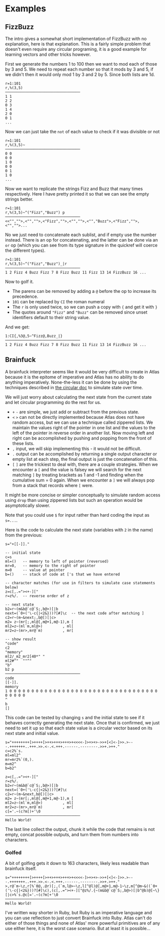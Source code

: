 # Examples

## FizzBuzz

The intro gives a somewhat short implementation of FizzBuzz with no explanation, here is that explanation. This is a fairly simple problem that doesn't even require any circular programing, it is a good example for learning vectors and other tricks however.

First we generate the numbers 1 to 100 then we want to mod each of those by 3 and 5. We need to repeat each number so that it mods by 3 and 5, if we didn't then it would only mod 1 by 3 and 2 by 5. Since both lists are 1d.

    r=1:101
    r,%(3,5)
    ──────────────────────────────────
    1 1
    2 2
    0 3
    1 4
    2 0
    0 1
    ...

Now we can just take the `not` of each value to check if it was divisible or not

    r=1:101
    r,%(3,5)~
    ──────────────────────────────────
    0 0
    0 0
    1 0
    0 0
    0 1
    1 0
    ...

Now we want to replicate the strings Fizz and Buzz that many times respectively. Here I have pretty printed it so that we can see the empty strings better.

    r=1:101
    r,%(3,5)~^("Fizz","Buzz") p
    ──────────────────────────────────
    <<"","">,<"","">,<"Fizz","">,<"","">,<"","Buzz">,<"Fizz","">,<"","">...

No we just need to concatenate each sublist, and if empty use the number instead. There is an op for concatenating, and the latter can be done via an `or` op (which you can see from its type signature in the quickref will coerce the different types).

    r=1:101
    r,%(3,5)~^("Fizz","Buzz")_|r
    ──────────────────────────────────
    1 2 Fizz 4 Buzz Fizz 7 8 Fizz Buzz 11 Fizz 13 14 FizzBuzz 16 ...

Now to golf it.

-   The parens can be removed by adding a `@` before the op to increase its precedence.
-   `101` can be replaced by `CI` the roman numeral
-   The `r` is only used twice, so we can push a copy with `{` and get it with `}`
-   The quotes around `"Fizz"` and `"Buzz"` can be removed since unset identifiers default to their string value.

And we get:

    1:CI{,%3@,5~^Fizz@,Buzz_|}
    ──────────────────────────────────
    1 2 Fizz 4 Buzz Fizz 7 8 Fizz Buzz 11 Fizz 13 14 FizzBuzz 16 ...

## Brainfuck

A brainfuck interpreter seems like it would be very difficult to create in Atlas because it is the epitome of imperative and Atlas has no ability to do anything imperatively. None-the-less it can be done by using the techniques described in [the circular doc](circular.md) to simulate state over time.

We will just worry about calculating the next state from the current state and let circular programming do the rest for us.

-   `+` `-` are simple, we just add or subtract from the previous state.
-   `<` `>` can not be directly implemented because Atlas does not have random access, but we can use a technique called zippered lists. We maintain the values right of the pointer in one list and the values to the left of the pointer in reverse order in another list. Now moving left and right can be accomplished by pushing and popping from the front of these lists.
-   `,` input, we will skip implementing this - it would not be difficult.
-   `.` output can be accomplished by returning a single output character or empty list at each step, the final output is just the concatenation of this.
-   `[` `]` are the trickiest to deal with, there are a couple strategies. When we encounter a `[` and the value is falsey we will search for the next matching `]` by treating brackets as 1 and -1 and finding when the cumulative sum = 0 again. When we encounter a `]` we will always pop from a stack that records where `[` were.

It might be more concise or simpler conceptually to simulate random access using `drop` than using zippered lists but such an operation would be asymptotically slower.

Note that you could use `$` for input rather than hard coding the input as `s=...`.

Here is the code to calculate the next state (variables with `2` in the name) from the previous:

    s="+[[-]]."

    -- initial state
    c=s
    ml=()   -- memory to left of pointer (reversed)
    mr=0,   -- memory to the right of pointer
    m=0     -- value at pointer
    b=()    -- stack of code at ['s that we have entered

    -- character matches (for use in filters to simulate case statements below)
    z=c[,.="><+-]["
    r=z%/.  -- reverse order of z

    -- next state
    b2=r~(m&b@`c@`S;,b@>)[|b
    next=(`0+('\-c{|<2&}))?[#]\c  -- the next code after matching ]
    c2=r~(m~&next;,b@[)[|c>
    m2= z~(mr[;,ml@[,m@+1,m@-1),m [
    ml2=z~(ml`m,ml@>)         , ml[
    mr2=z~(mr>,mr@`m)         , mr[

    -- show result
    "code"
    c2
    "memory"
    ml2/_m2_mr2[40*" "
    ml2#^"  ""^"
    "b"
    b2 p
    ──────────────────────────────────
    code
    [[-]].
    memory
    1 0 0 0 0 0 0 0 0 0 0 0 0 0 0 0 0 0 0 0 0 0 0 0 0 0 0 0 0 0 0 0 0 0 0 0 0 0 0 0
    ^
    b
    []

This code can be tested by changing `s` and the initial state to see if it behaves correctly generating the next state. Once that is confirmed, we just need to set it up so that each state value is a circular vector based on its next state and initial value.

    s="++++++++[>++++[>++>+++>+++>+<<<<-]>+>+>->>+[<]<-]>>.>---.+++++++..+++.>>.<-.<.+++.------.--------.>>+.>++."
    c=c2%`s.
    ml=ml2^
    mr=mr2%`(0,).
    m=m2^
    b=b2^

    z=c[,.="><+-]["
    r=z%/.
    b2=r~(m&b@`c@`S;,b@>)[|b
    next=(`0+('\-c{|<2&}))?[#]\c
    c2=r~(m~&next,b@[)[|c>
    m2= z~(mr[;,ml@[,m@+1,m@-1),m [
    ml2=z~(ml`m,ml@>)         , ml[
    mr2=z~(mr>,mr@`m)         , mr[
    c[='.~(c?m[)+'\0
    ──────────────────────────────────
    Hello World!

The last line collect the output, chunk it while the code that remains is not empty, concat possible outputs, and turn them from numbers into characters.

### Golfed

A bit of golfing gets it down to 163 characters, likely less readable than brainfuck itself.

    s="++++++++[>++++[>++>+++>+++>+<<<<-]>+>+>->>+[<]<-]>>.>---.+++++++..+++.>>.<-.<.+++.------.--------.>>+.>++."
    >,r@`m~\z,r[%`0@,.@r)[;,(`m,l@>~\z,l[^@l)@[,m@+1,m@-1~\z,m[^@m~&((`0+('\-c{|<2&}))?[#]\c),(c[,.="><+-]["@z%/.{~(m&b@`c@`S;,b@>)[|b^@b)@[~\}[|c>%`s.@c[='.~(c?m[+'\0
    ──────────────────────────────────
    Hello World!

I've written way shorter in Ruby, but Ruby is an imperative language and you can use reflection to just convert Brainfuck into Ruby. Atlas can't do either of those things and none of Atlas' more powerful primitives are of any use either here, it is the worst case scenario. But at least it is possible...